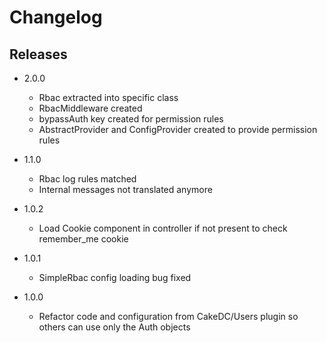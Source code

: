 Changelog
=========

Releases
--------

* 2.0.0
  * Rbac extracted into specific class
  * RbacMiddleware created
  * bypassAuth key created for permission rules
  * AbstractProvider and ConfigProvider created to provide permission rules

* 1.1.0
  * Rbac log rules matched
  * Internal messages not translated anymore

* 1.0.2
  * Load Cookie component in controller if not present to check remember_me cookie

* 1.0.1
  * SimpleRbac config loading bug fixed

* 1.0.0
  * Refactor code and configuration from CakeDC/Users plugin so others can use only the Auth objects
